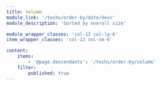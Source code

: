 ```yaml
---
title: Volume
module_link: '/techs/order-by/date/desc'
module_description: 'Sorted by overall size'

module_wrapper_classes: 'col-12 col-lg-6'
item_wrapper_classes: 'col-12 col-sm-6'

content:
    items: 
        - '@page.descendants': '/techs/order-by/volume'
    filter:
        published: true
---
```

